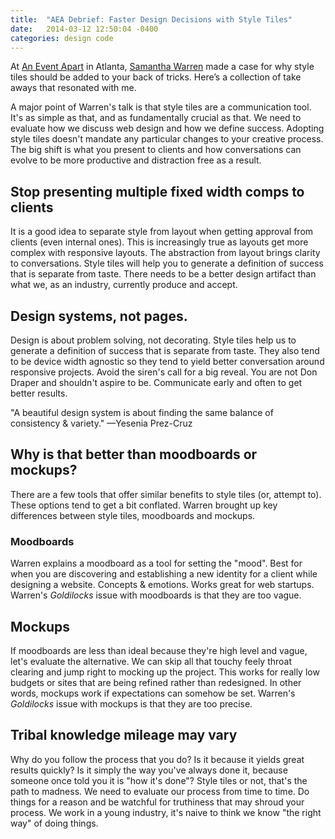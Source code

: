 ```yaml
---
title:  "AEA Debrief: Faster Design Decisions with Style Tiles"
date:   2014-03-12 12:50:04 -0400
categories: design code
---
```



At [An Event Apart](http://aneventapart.com/event/atlanta-2014) in Atlanta, [Samantha Warren](http://samanthatoy.com) made a case for why style tiles should be added to your back of tricks. Here’s a collection of take aways that resonated with me.

A major point of Warren's talk is that style tiles are a communication tool. It's as simple as that, and as fundamentally crucial as that. We need to evaluate how we discuss web design and how we define success. Adopting style tiles doesn't mandate any particular changes to your creative process. The big shift is what you present to clients and how conversations can evolve to be more productive and distraction free as a result. 

## Stop presenting multiple fixed width comps to clients

It is a good idea to separate style from layout when getting approval from clients (even internal ones). This is increasingly true as layouts get more complex with responsive layouts. The abstraction from layout brings clarity to conversations. Style tiles will help you to generate a definition of success that is separate from taste. There needs to be a better design artifact than what we, as an industry, currently produce and accept. 

## Design systems, not pages.

 Design is about problem solving, not decorating. Style tiles help us to generate a definition of success that is separate from taste. They also tend to be device width agnostic so they tend to yield better conversation around responsive projects.  Avoid the siren's call for a big reveal. You are not Don Draper and shouldn't aspire to be. Communicate early and often to get better results. 

"A beautiful design system is about finding the same balance of consistency & variety." —Yesenia Prez-Cruz

## Why is that better than moodboards or mockups?

There are a few tools that offer similar benefits to style tiles (or, attempt to). These options tend to get a bit conflated. Warren brought up key differences between style tiles, moodboards and mockups.

### Moodboards

Warren explains a moodboard as a tool for setting the "mood". Best for when you are discovering and establishing a new identity for a client while designing a website. Concepts & emotions. Works great for web startups. Warren's *Goldilocks* issue with moodboards is that they are too vague.

## Mockups

If moodboards are less than ideal because they're high level and vague, let's evaluate the alternative. We can skip all that touchy feely throat clearing and jump right to mocking up the project. This works for really low budgets or sites that are being refined rather than redesigned. In other words, mockups work if expectations can somehow be set. Warren's *Goldilocks* issue with mockups is that they are too precise.

## Tribal knowledge mileage may vary

Why do you follow the process that you do? Is it because it yields great results quickly? Is it simply the way you've always done it, because someone once told you it is "how it's done"? Style tiles or not, that's the path to madness. We need to evaluate our process from time to time. Do things for a reason and be watchful for truthiness that may shroud your process. We work in a young industry, it's naive to think we know "the right way" of doing things.
